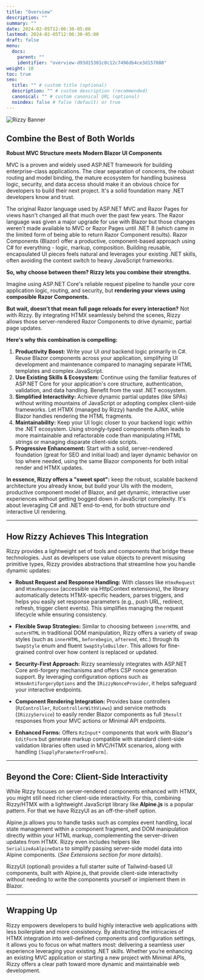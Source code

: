 ```yaml
---
title: "Overview"
description: ""
summary: ""
date: 2024-02-05T12:06:30-05:00
lastmod: 2024-02-05T12:06:30-05:00
draft: false
menu:
  docs:
    parent: ""
    identifier: "overview-d93d15301c0c12c7496db4ce3d157080"
weight: 10
toc: true
seo:
  title: "" # custom title (optional)
  description: "" # custom description (recommended)
  canonical: "" # custom canonical URL (optional)
  noindex: false # false (default) or true
---
```


<img src="/images/rizzy-wide-banner.png" class="img-fluid" alt="Rizzy Banner">

<p> </p>

## Combine the Best of Both Worlds

**Robust MVC Structure meets Modern Blazor UI Components**

MVC is a proven and widely used ASP.NET framework for building enterprise-class applications. The clear separation of concerns, the robust routing and model binding, the mature ecosystem for handling business logic, security, and data access should make it an obvious choice for developers to build their next project. It's a solid foundation many .NET developers know and trust.

The original Razor language used by ASP.NET MVC and Razor Pages for views hasn't changed all that much over the past few years. The Razor language was given a major upgrade for use with Blazor but those changes weren't made available to MVC or Razor Pages until .NET 8 (which came in the limited form of being able to return Razor Component results). Razor Components (Blazor) offer a productive, component-based approach using C# for everything - logic, markup, composition. Building reusable, encapsulated UI pieces feels natural and leverages your existing .NET skills, often avoiding the context switch to heavy JavaScript frameworks.

**So, why choose between them? Rizzy lets you combine their strengths.**

Imagine using ASP.NET Core's reliable request pipeline to handle your core application logic, routing, and security, but **rendering your views using composible Razor Components.**

**But wait, doesn't that mean full page reloads for every interaction?** Not with Rizzy. By integrating HTMX seamlessly behind the scenes, Rizzy allows those server-rendered Razor Components to drive dynamic, partial page updates.

**Here's why this combination is compelling:**

1.  **Productivity Boost:** Write your UI *and* backend logic primarily in C#. Reuse Blazor components across your application, simplifying UI development and maintenance compared to managing separate HTML templates and complex JavaScript.
2.  **Use Existing Skills & Ecosystem:** Continue using the familiar features of ASP.NET Core for your application's core structure, authentication, validation, and data handling. Benefit from the vast .NET ecosystem.
3.  **Simplified Interactivity:** Achieve dynamic partial updates (like SPAs) without writing mountains of JavaScript or adopting complex client-side frameworks. Let HTMX (managed by Rizzy) handle the AJAX, while Blazor handles rendering the HTML fragments.
4.  **Maintainability:** Keep your UI logic closer to your backend logic within the .NET ecosystem. Using strongly-typed components often leads to more maintainable and refactorable code than manipulating HTML strings or managing disparate client-side scripts.
5.  **Progressive Enhancement:** Start with a solid, server-rendered foundation (great for SEO and initial load) and layer dynamic behavior on top where needed, using the same Blazor components for both initial render and HTMX updates.

**In essence, Rizzy offers a "sweet spot":** keep the robust, scalable backend architecture you already know, but build your UIs with the modern, productive component model of Blazor, and get dynamic, interactive user experiences without getting bogged down in JavaScript complexity. It's about leveraging C# and .NET end-to-end, for both structure *and* interactive UI rendering.

---

## How Rizzy Achieves This Integration

Rizzy provides a lightweight set of tools and components that bridge these technologies. Just as developers use value objects to prevent misusing primitive types, Rizzy provides abstractions that streamline how you handle dynamic updates:

-   **Robust Request and Response Handling:**
    With classes like `HtmxRequest` and `HtmxResponse` (accessible via HttpContext extensions), the library automatically detects HTMX-specific headers, parses triggers, and helps you easily set response parameters (e.g., push URL, redirect, refresh, trigger client events). This simplifies managing the request lifecycle while ensuring consistency.

-   **Flexible Swap Strategies:**
    Similar to choosing between `innerHTML` and `outerHTML` in traditional DOM manipulation, Rizzy offers a variety of swap styles (such as `innerHTML`, `beforebegin`, `afterend`, etc.) through its `SwapStyle` enum and fluent `SwapStyleBuilder`. This allows for fine-grained control over how content is replaced or updated.

-   **Security-First Approach:**
    Rizzy seamlessly integrates with ASP.NET Core anti-forgery mechanisms and offers CSP nonce generation support. By leveraging configuration options such as `HtmxAntiforgeryOptions` and the `IRizzyNonceProvider`, it helps safeguard your interactive endpoints.

-   **Component Rendering Integration:**
    Provides base controllers (`RzController`, `RzControllerWithViews`) and service methods (`IRizzyService`) to easily render Blazor components as full `IResult` responses from your MVC actions or Minimal API endpoints.

-   **Enhanced Forms:**
    Offers `RzInput*` components that work with Blazor's `EditForm` but generate markup compatible with standard client-side validation libraries often used in MVC/HTMX scenarios, along with handling `[SupplyParameterFromForm]`.

---

## Beyond the Core: Client-Side Interactivity

While Rizzy focuses on server-rendered components enhanced with HTMX, you might still need richer client-side interactivity. For this, combining Rizzy/HTMX with a lightweight JavaScript library like **Alpine.js** is a popular pattern.  For that we have RizzyUI as an off-the-shelf option.

Alpine.js allows you to handle tasks such as complex event handling, local state management within a component fragment, and DOM manipulation directly within your HTML markup, complementing the server-driven updates from HTMX. Rizzy even includes helpers like `SerializeAsAlpineData` to simplify passing server-side model data into Alpine components. (*See Extensions section for more details*).

RizzyUI (optional) provides a full starter suite of Tailwind-based UI components, built with Alpine.js, that provide client-side interactivity without needing to write the components yourself or implement them in Blazor.

---

## Wrapping Up

Rizzy empowers developers to build highly interactive web applications with less boilerplate and more consistency. By abstracting the intricacies of HTMX integration into well-defined components and configuration settings, it allows you to focus on what matters most: delivering a seamless user experience leveraging your existing .NET skills. Whether you’re enhancing an existing MVC application or starting a new project with Minimal APIs, Rizzy offers a clear path toward more dynamic and maintainable web development.
